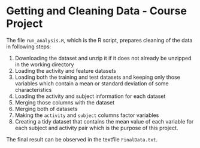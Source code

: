 # Getting and Cleaning Data - Course Project

The file `run_analysis.R`, which is the R script, prepares cleaning of the data in following steps:

1. Downloading the dataset and unzip it if it does not already be unzipped in the working directory
2. Loading the activity and feature datasets
3. Loading both the training and test datasets and keeping only those variables which
   contain a mean or standard deviation of some characteristics
4. Loading the activity and subject information for each dataset
5. Merging those columns with the dataset
6. Merging both of datasets
7. Making the `activity` and `subject` columns factor variables
8. Creating a tidy dataset that contains the mean value of each
   variable for each subject and activity pair which is the purpose of this project.

The final result can be observed in the textfile `FinalData.txt`.

